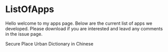 # ListOfApps
Hello welcome to my apps page.
Below are the current list of apps we developed. Please download if you are interested and leavd any comments in the issue page.

Secure Place
Urban Dictionary in Chinese
